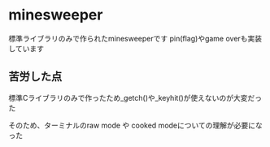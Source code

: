 # minesweeper

標準ライブラリのみで作られたminesweeperです
pin(flag)やgame overも実装しています

## 苦労した点
標準Cライブラリのみで作ったため_getch()や_keyhit()が使えないのが大変だった

そのため、ターミナルのraw mode や cooked modeについての理解が必要になった
